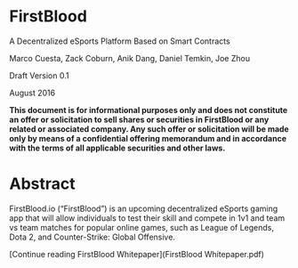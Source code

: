 # FirstBlood

A Decentralized eSports Platform Based on Smart Contracts

Marco Cuesta, Zack Coburn, Anik Dang, Daniel Temkin, Joe Zhou

Draft Version 0.1

August 2016

__This document is for informational purposes only and does not constitute an offer or solicitation to sell shares or securities in FirstBlood or any related or associated company. Any such offer or solicitation will be made only by means of a confidential offering memorandum and in accordance with the terms of all applicable securities and other laws.__

# Abstract

FirstBlood.io (“FirstBlood”) is an upcoming decentralized eSports gaming app that will allow individuals to test their skill and compete in 1v1 and team vs team matches for popular online games, such as League of Legends, Dota 2, and Counter-Strike: Global Offensive.

[Continue reading FirstBlood Whitepaper](FirstBlood Whitepaper.pdf)
